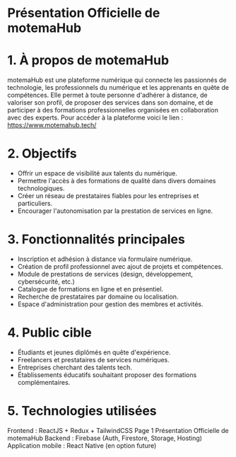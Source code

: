 # Présentation Officielle de motemaHub
# 1. À propos de motemaHub
motemaHub est une plateforme numérique qui connecte les passionnés de technologie, les professionnels
du numérique et les apprenants en quête de compétences.
Elle permet à toute personne d'adhérer à distance, de valoriser son profil, de proposer des services dans son
domaine, et de participer à des formations professionnelles organisées en collaboration avec des experts.
Pour accéder à la plateforme voici le lien : https://www.motemahub.tech/
# 2. Objectifs
- Offrir un espace de visibilité aux talents du numérique.
- Permettre l'accès à des formations de qualité dans divers domaines technologiques.
- Créer un réseau de prestataires fiables pour les entreprises et particuliers.
- Encourager l'autonomisation par la prestation de services en ligne.
# 3. Fonctionnalités principales
- Inscription et adhésion à distance via formulaire numérique.
- Création de profil professionnel avec ajout de projets et compétences.
- Module de prestations de services (design, développement, cybersécurité, etc.)
- Catalogue de formations en ligne et en présentiel.
- Recherche de prestataires par domaine ou localisation.
- Espace d'administration pour gestion des membres et activités.
# 4. Public cible
- Étudiants et jeunes diplômés en quête d'expérience.
- Freelancers et prestataires de services numériques.
- Entreprises cherchant des talents tech.
- Établissements éducatifs souhaitant proposer des formations complémentaires.
# 5. Technologies utilisées
Frontend : ReactJS + Redux + TailwindCSS
Page 1
Présentation Officielle de motemaHub
Backend : Firebase (Auth, Firestore, Storage, Hosting)
Application mobile : React Native (en option future)
